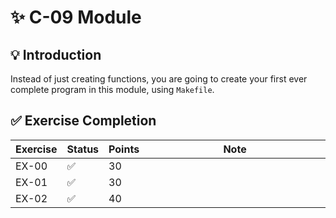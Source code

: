 # ✨ C-09 Module

## 💡 Introduction

Instead of just creating functions, you are going to create
your first ever complete program in this module, using `Makefile`.

## ✅ Exercise Completion

| Exercise | Status | Points | Note                         |
|----------|--------|--------|------------------------------|
| EX-00    | ✅      | 30     | <img width="441" height="1"> |
| EX-01    | ✅      | 30     |                              |
| EX-02    | ✅      | 40     |                              |
